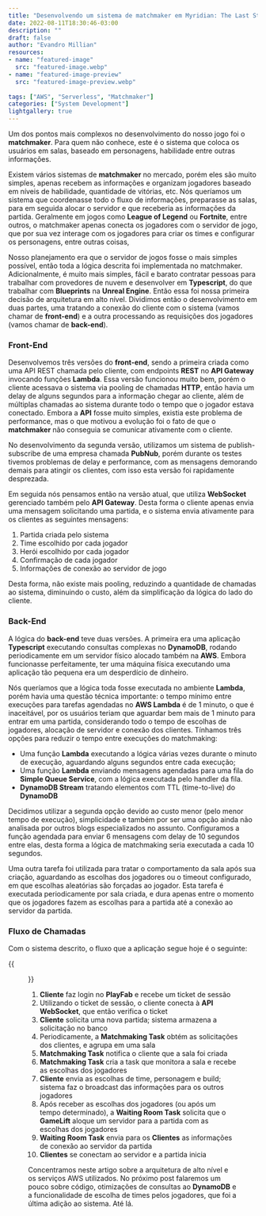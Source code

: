 ```yaml
---
title: "Desenvolvendo um sistema de matchmaker em Myridian: The Last Stand - Parte 1"
date: 2022-08-11T18:30:46-03:00
description: ""
draft: false
author: "Evandro Millian"
resources:
- name: "featured-image"
  src: "featured-image.webp"
- name: "featured-image-preview"
  src: "featured-image-preview.webp"
  
tags: ["AWS", "Serverless", "Matchmaker"]
categories: ["System Development"]
lightgallery: true
---
```


Um dos pontos mais complexos no desenvolvimento do nosso jogo foi o **matchmaker**. Para quem não conhece, este é o sistema que coloca os usuários em salas, baseado em personagens, habilidade entre outras informações. 

Existem vários sistemas de **matchmaker** no mercado, porém eles são muito simples, apenas recebem as informações e organizam jogadores baseado em níveis de habilidade, quantidade de vitórias, etc. Nós queríamos um sistema que coordenasse todo o fluxo de informações, preparasse as salas, para em seguida alocar o servidor e que receberia as informações da partida. Geralmente em jogos como **League of Legend** ou **Fortnite**, entre outros, o matchmaker apenas conecta os jogadores com o servidor de jogo, que por sua vez interage com os jogadores para criar os times e configurar os personagens, entre outras coisas, 

Nosso planejamento era que o servidor de jogos fosse o mais simples possível, então toda a  lógica descrita foi implementada no matchmaker. Adicionalmente, é muito mais simples, fácil e barato contratar pessoas para trabalhar com provedores de nuvem e desenvolver em **Typescript**, do que trabalhar com **Blueprints** na **Unreal Engine**. Então essa foi nossa primeira decisão de arquitetura em alto nível.
Dividimos então o desenvolvimento em duas partes, uma tratando a conexão do cliente com o sistema (vamos chamar de **front-end**) e a outra processando as requisições dos jogadores (vamos chamar de **back-end**).

### Front-End

Desenvolvemos três versões do **front-end**, sendo a primeira criada como uma API REST chamada pelo cliente, com endpoints **REST** no **API Gateway** invocando funções **Lambda**. Essa versão funcionou muito bem, porém o cliente acessava o sistema via pooling de chamadas **HTTP**, então havia um delay de alguns segundos para a informação chegar ao cliente, além de múltiplas chamadas ao sistema durante todo o tempo que o jogador estava conectado. Embora a **API** fosse muito simples, existia este problema de performance, mas o que motivou a evolução foi o fato de que o **matchmaker** não conseguia se comunicar ativamente com o cliente.

No desenvolvimento da segunda versão, utilizamos um sistema de publish-subscribe de uma empresa chamada **PubNub**, porém durante os testes tivemos problemas de delay e performance, com as mensagens demorando demais para atingir os clientes, com isso esta versão foi rapidamente desprezada.

Em seguida nós pensamos então na versão atual, que utiliza **WebSocket** gerenciado também pelo **API Gateway**. Desta forma o cliente apenas envia uma mensagem solicitando uma partida, e o sistema envia ativamente para os clientes as seguintes mensagens:

1. Partida criada pelo sistema
2. Time escolhido por cada jogador
3. Herói escolhido por cada jogador
4. Confirmação de cada jogador
5. Informações de conexão ao servidor de jogo

Desta forma, não existe mais pooling, reduzindo a quantidade de chamadas ao sistema, diminuindo o custo, além da simplificação da lógica do lado do cliente.

### Back-End

A lógica do **back-end** teve duas versões. A primeira era uma aplicação **Typescript** executando consultas complexas no **DynamoDB**, rodando periodicamente em um servidor físico alocado também na **AWS**. Embora funcionasse perfeitamente, ter uma máquina física executando uma aplicação tão pequena era um desperdício de dinheiro. 

Nós queríamos que a lógica toda fosse executada no ambiente **Lambda**, porém havia uma questão técnica importante: o tempo mínimo entre execuções para tarefas agendadas no **AWS Lambda** é de 1 minuto, o que é inaceitável, por os usuários teriam que aguardar bem mais de 1 minuto para entrar em uma partida, considerando todo o tempo de escolhas de jogadores, alocação de servidor e conexão dos clientes.
Tínhamos três opções para reduzir o tempo entre execuções do matchmaking:

* Uma função **Lambda** executando a lógica várias vezes durante o minuto de execução, aguardando alguns segundos entre cada execução;
* Uma função **Lambda** enviando mensagens agendadas para uma fila do **Simple Queue Service**, com a lógica executada pelo handler da fila.
* **DynamoDB Stream** tratando elementos com TTL (time-to-live) do **DynamoDB**

Decidimos utilizar a segunda opção devido ao custo menor (pelo menor tempo de execução), simplicidade e também por ser uma opção ainda não analisada por outros blogs especializados no assunto. Configuramos a função agendada para enviar 6 mensagens com delay de 10 segundos entre elas, desta forma a lógica de matchmaking seria executada a cada 10 segundos.

Uma outra tarefa foi utilizada para tratar o comportamento da sala após sua criação, aguardando as escolhas dos jogadores ou o timeout configurado, em que escolhas aleatórias são  forçadas ao jogador. Esta tarefa é executada periodicamente por sala criada, e dura apenas entre o momento que os jogadores fazem as escolhas para a partida até a conexão ao servidor da partida.

### Fluxo de Chamadas

Com o sistema descrito, o fluxo que a aplicação segue hoje é o seguinte:

{{<figure src="/images/myridian-matchmaker/Myridian_Matchmaker.webp" >}}

1. **Cliente** faz login no **PlayFab** e recebe um ticket de sessão
2. Utilizando o ticket de sessão, o cliente conecta à **API WebSocket**, que então verifica o ticket
3. **Cliente** solicita uma nova partida; sistema armazena a solicitação no banco
4. Periodicamente, a **Matchmaking Task** obtém as solicitações dos clientes, e agrupa em uma sala
5. **Matchmaking Task** notifica o cliente que a sala foi criada
6. **Matchmaking Task** cria a task que monitora a sala e recebe as escolhas dos jogadores
7. **Cliente** envia as escolhas de time, personagem e build; sistema faz o broadcast das informações para os outros jogadores
8. Após receber as escolhas dos jogadores (ou após um tempo determinado), a **Waiting Room Task** solicita que o **GameLift** aloque um servidor para a partida com as escolhas dos jogadores
9. **Waiting Room Task** envia para os **Clientes** as informações de conexão ao servidor da partida
10. **Clientes** se conectam ao servidor e a partida inicia

Concentramos neste artigo sobre a arquitetura de alto nível e os serviços AWS utilizados. No próximo post falaremos um pouco sobre código, otimizações de consultas ao **DynamoDB** e a funcionalidade de escolha de times pelos jogadores, que foi a última adição ao sistema. Até lá.


